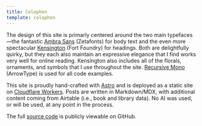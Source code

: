 ```yaml
---
title: Colophon
template: colophon
---
```


The design of this site is primarly centered around the two main typefaces—the fantastic [Ambra Sans](https://www.zetafonts.com/ambra-sans) (Zetafonts) for body text and the even more spectacular [Kensington](https://fortfoundry.com/fonts/kensington) (Fort Foundry) for headings. Both are delightfully quirky, but they each also maintain an expressive elegance that I find works very well for online reading. Kensington also includes all of the florals, ornaments, and symbols that I use throughout the site. [Recursive Mono](https://www.recursive.design) (ArrowType) is used for all code examples.

This site is proudly hand-crafted with [Astro](https://astro.build) and is deployed as a static site on [Cloudflare Workers](https://developers.cloudflare.com/workers/framework-guides/web-apps/astro). Posts are written in Markdown/MDX, with additional content coming from Airtable (i.e., book and library data). No AI was used, or will be used, at any point in the process.

The full [source code](https://github.com/dsaunders88/ds-blog-astro) is publicly viewable on GitHub.
